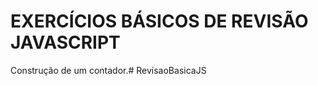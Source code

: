 # EXERCÍCIOS BÁSICOS DE REVISÃO JAVASCRIPT

Construção de um contador.#   R e v i s a o B a s i c a J S  
 